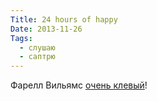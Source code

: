 ```yaml
---
Title: 24 hours of happy
Date: 2013-11-26
Tags:
  - слушаю
  - саптрю
---
```


Фарелл Вильямс [очень клевый](http://24hoursofhappy.com/)!